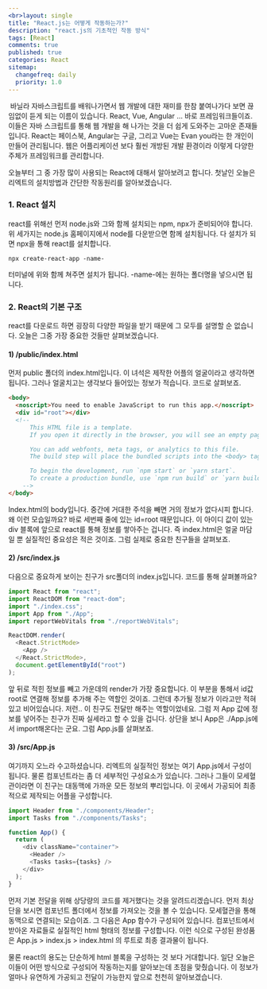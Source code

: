 ```yaml
---
<br>layout: single
title: "React.js는 어떻게 작동하는가?"
description: "react.js의 기초적인 작동 방식"
tags: [React]
comments: true
published: true
categories: React
sitemap:
  changefreq: daily
  priority: 1.0
---
```


​ 바닐라 자바스크립트를 배워나가면서 웹 개발에 대한 재미를 한참 붙여나가다 보면 끊임없이 듣게 되는 이름이 있습니다. React, Vue, Angular ... 바로 프레임워크들이죠. 이들은 자바 스크립트를 통해 웹 개발을 해 나가는 것을 더 쉽게 도와주는 고마운 존재들입니다. React는 페이스북, Angular는 구글, 그리고 Vue는 Evan you라는 한 개인이 만들어 관리됩니다. 웹은 어플리케이션 보다 훨씬 개방된 개발 환경이라 이렇게 다양한 주체가 프레임워크를 관리합니다.

오늘부터 그 중 가장 많이 사용되는 React에 대해서 알아보려고 합니다. 첫날인 오늘은 리엑트의 설치방법과 간단한 작동원리를 알아보겠습니다.

### 1. React 설치

react를 위해선 먼저 node.js와 그와 함께 설치되는 npm, npx가 준비되어야 합니다. 위 세가지는 node.js 홈페이지에서 node를 다운받으면 함께 설치됩니다. 다 설치가 되면 npx을 통해 react를 설치합니다.

```
npx create-react-app -name-
```

터미널에 위와 함께 쳐주면 설치가 됩니다. -name-에는 원하는 폴더명을 넣으시면 됩니다.

### 2. React의 기본 구조

react를 다운로드 하면 굉장히 다양한 파일을 받기 때문에 그 모두를 설명할 순 없습니다. 오늘은 그중 가장 중요한 것들만 살펴보겠습니다.

#### 1) /public/index.html

먼저 public 폴더의 index.html입니다. 이 녀석은 제작한 어플의 얼굴이라고 생각하면 됩니다. 그러나 얼굴치고는 생각보다 들어있는 정보가 적습니다. 코드로 살펴보죠.

```html
<body>
  <noscript>You need to enable JavaScript to run this app.</noscript>
  <div id="root"></div>
  <!--
      This HTML file is a template.
      If you open it directly in the browser, you will see an empty page.

      You can add webfonts, meta tags, or analytics to this file.
      The build step will place the bundled scripts into the <body> tag.

      To begin the development, run `npm start` or `yarn start`.
      To create a production bundle, use `npm run build` or `yarn build`.
    -->
</body>
```

Index.html의 body입니다. 중간에 거대한 주석을 빼면 거의 정보가 없다시피 합니다. 왜 이런 모습일까요? 바로 세번째 줄에 있는 id=root 때문입니다. 이 아이디 값이 있는 div 블록에 앞으로 react를 통해 정보를 쌓아주는 겁니다. 즉 index.html은 얼굴 마담일 뿐 실질적인 중요성은 적은 것이죠. 그럼 실제로 중요한 친구들을 살펴보죠.

#### 2) /src/index.js

다음으로 중요하게 보이는 친구가 src폴더의 index.js입니다. 코드를 통해 살펴볼까요?

```javascript
import React from "react";
import ReactDOM from "react-dom";
import "./index.css";
import App from "./App";
import reportWebVitals from "./reportWebVitals";

ReactDOM.render(
  <React.StrictMode>
    <App />
  </React.StrictMode>,
  document.getElementById("root")
);
```

앞 뒤로 적힌 정보를 빼고 가운데의 render가 가장 중요합니다. 이 부분을 통해서 id값 root로 연결해 정보를 추가해 주는 역할인 것이죠. 그런데 추가될 정보가 <App />이라고만 적혀있고 비어있습니다. 저런.. 이 친구도 전달만 해주는 역할이었네요. 그럼 저 App 값에 정보를 넣어주는 친구가 진짜 실세라고 할 수 있을 겁니다. 상단을 보니 App은 ./App.js에서 import해온다는 군요. 그럼 App.js를 살펴보죠.

#### 3) /src/App.js

여기까지 오느라 수고하셨습니다. 리엑트의 실질적인 정보는 여기 App.js에서 구성이 됩니다. 물론 컴포넌트라는 좀 더 세부적인 구성요소가 있습니다. 그러나 그들이 모세혈관이라면 이 친구는 대동맥에 가까운 모든 정보의 뿌리입니다. 이 곳에서 가공되어 최종적으로 제작되는 어플을 구성합니다.

```javascript
import Header from "./components/Header";
import Tasks from "./components/Tasks";

function App() {
  return (
    <div className="container">
      <Header />
      <Tasks tasks={tasks} />
    </div>
  );
}
```

먼저 기본 전달을 위해 상당량의 코드를 제거했다는 것을 알려드리겠습니다. 먼저 최상단을 보시면 컴포넌트 폴더에서 정보를 가져오는 것을 볼 수 있습니다. 모세혈관을 통해 동맥으로 연결되는 모습이죠. 그 다음은 App 함수가 구성되어 있습니다. 컴포넌트에서 받아온 자료들로 실질적인 html 형태의 정보를 구성합니다. 이런 식으로 구성된 완성품은 App.js > index.js > index.html 의 루트로 최종 결과물이 됩니다.

물론 react의 용도는 단순하게 html 블록을 구성하는 것 보다 거대합니다. 일단 오늘은 이들이 어떤 방식으로 구성되어 작동하는지를 알아보는데 초점을 맞췄습니다. 이 정보가 얼마나 유연하게 가공되고 전달이 가능한지 앞으로 천천히 알아보겠습니다.
